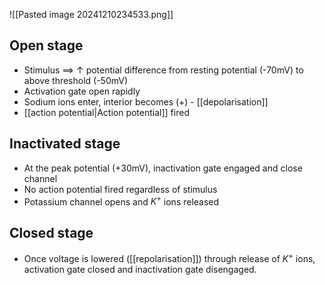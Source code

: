 ![[Pasted image 20241210234533.png]]

## Open stage
* Stimulus $\implies$ $\uparrow$ potential difference from resting potential (-70mV) to above threshold (-50mV)
* Activation gate open rapidly
* Sodium ions enter, interior becomes (+) - [[depolarisation]]
* [[action potential|Action potential]] fired
## Inactivated stage
* At the peak potential (+30mV), inactivation gate engaged and close channel
* No action potential fired regardless of stimulus
* Potassium channel opens and $K^+$ ions released
## Closed stage
- Once voltage is lowered ([[repolarisation]]) through release of $K^+$ ions, activation gate closed and inactivation gate disengaged.